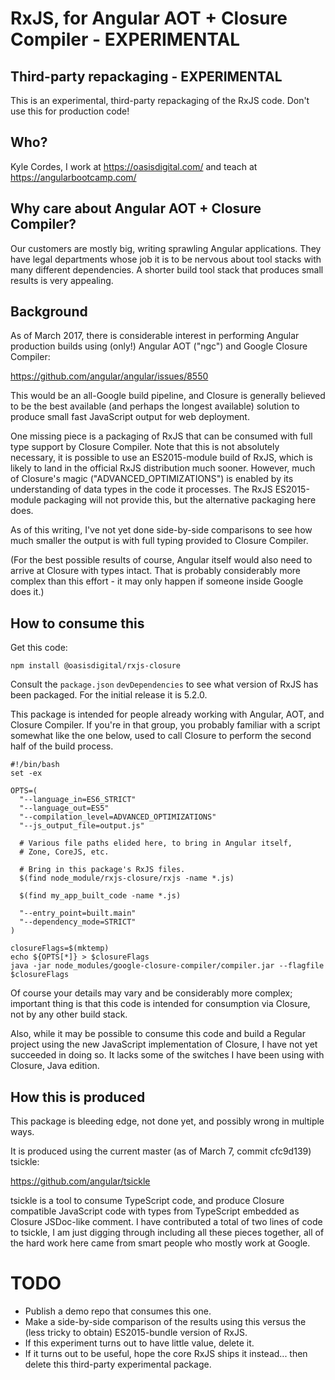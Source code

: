 # RxJS, for Angular AOT + Closure Compiler - EXPERIMENTAL

## Third-party repackaging - EXPERIMENTAL

This is an experimental, third-party repackaging of the RxJS code. Don't use
this for production code!

## Who?

Kyle Cordes, I work at <https://oasisdigital.com/> and teach at <https://angularbootcamp.com/>

## Why care about Angular AOT + Closure Compiler?

Our customers are mostly big, writing sprawling Angular applications. They have
legal departments whose job it is to be nervous about tool stacks with many
different dependencies. A shorter build tool stack that produces small results
is very appealing.

## Background

As of March 2017, there is considerable interest in performing Angular
production builds using (only!) Angular AOT ("ngc") and Google Closure Compiler:

https://github.com/angular/angular/issues/8550

This would be an all-Google build pipeline, and Closure is generally believed
to be the best available (and perhaps the longest available) solution to produce
small fast JavaScript output for web deployment.

One missing piece is a packaging of RxJS that can be consumed with full type
support by Closure Compiler. Note that this is not absolutely necessary, it is
possible to use an ES2015-module build of RxJS, which is likely to land in the
official RxJS distribution much sooner. However, much of Closure's magic
("ADVANCED_OPTIMIZATIONS") is enabled by its understanding of data types in the
code it processes. The RxJS ES2015-module packaging will not provide this, but
the alternative packaging here does.

As of this writing, I've not yet done side-by-side comparisons to see how much
smaller the output is with full typing provided to Closure Compiler.

(For the best possible results of course, Angular itself would also need to
arrive at Closure with types intact. That is probably considerably more complex
than this effort - it may only happen if someone inside Google does it.)

## How to consume this

Get this code:

```
npm install @oasisdigital/rxjs-closure
```

Consult the `package.json` `devDependencies` to see what version of RxJS has
been packaged. For the initial release it is 5.2.0.

This package is intended for people already working with Angular, AOT, and
Closure Compiler. If you're in that group, you probably familiar with a script
somewhat like the one below, used to call Closure to perform the second half of
the build process.

```
#!/bin/bash
set -ex

OPTS=(
  "--language_in=ES6_STRICT"
  "--language_out=ES5"
  "--compilation_level=ADVANCED_OPTIMIZATIONS"
  "--js_output_file=output.js"

  # Various file paths elided here, to bring in Angular itself,
  # Zone, CoreJS, etc.

  # Bring in this package's RxJS files.
  $(find node_module/rxjs-closure/rxjs -name *.js)

  $(find my_app_built_code -name *.js)

  "--entry_point=built.main"
  "--dependency_mode=STRICT"
)

closureFlags=$(mktemp)
echo ${OPTS[*]} > $closureFlags
java -jar node_modules/google-closure-compiler/compiler.jar --flagfile $closureFlags
```

Of course your details may vary and be considerably more complex; important
thing is that this code is intended for consumption via Closure, not by any
other build stack.

Also, while it may be possible to consume this code and build a Regular project
using the new JavaScript implementation of Closure, I have not yet succeeded in
doing so. It lacks some of the switches I have been using with Closure, Java
edition.

## How this is produced

This package is bleeding edge, not done yet, and possibly wrong in multiple ways.

It is produced using the current master (as of March 7, commit cfc9d139) tsickle:

https://github.com/angular/tsickle

tsickle is a tool to consume TypeScript code, and produce Closure compatible
JavaScript code with types from TypeScript embedded as Closure JSDoc-like
comment. I have contributed a total of two lines of code to tsickle, I am just
digging through including all these pieces together, all of the hard work here
came from smart people who mostly work at Google.

# TODO

* Publish a demo repo that consumes this one.
* Make a side-by-side comparison of the results using this versus the (less
  tricky to obtain) ES2015-bundle version of RxJS.
* If this experiment turns out to have little value, delete it.
* If it turns out to be useful, hope the core RxJS ships it instead... then
  delete this third-party experimental package.

